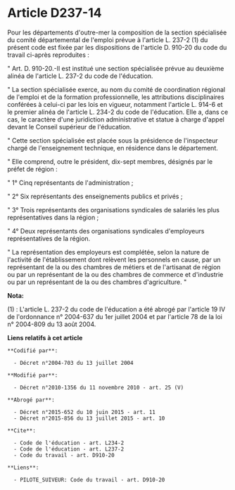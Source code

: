 # Article D237-14

Pour les départements d'outre-mer la composition de la section spécialisée du comité départemental de l'emploi prévue à
l'article L. 237-2 (1) du présent code est fixée par les dispositions de l'article D. 910-20 du code du travail ci-après
reproduites : 

" Art. D. 910-20.-Il est institué une section spécialisée prévue au deuxième alinéa de l'article L. 237-2 du code de
l'éducation. 

" La section spécialisée exerce, au nom du comité de coordination régional de l'emploi et de la formation professionnelle,
les attributions disciplinaires conférées à celui-ci par les lois en vigueur, notamment l'article L. 914-6 et le premier
alinéa de l'article L. 234-2 du code de l'éducation. Elle a, dans ce cas, le caractère d'une juridiction administrative et
statue à charge d'appel devant le Conseil supérieur de l'éducation. 

" Cette section spécialisée est placée sous la présidence de l'inspecteur chargé de l'enseignement technique, en résidence
dans le département. 

" Elle comprend, outre le président, dix-sept membres, désignés par le préfet de région : 

" 1° Cinq représentants de l'administration ; 

" 2° Six représentants des enseignements publics et privés ; 

" 3° Trois représentants des organisations syndicales de salariés les plus représentatives dans la région ; 

" 4° Deux représentants des organisations syndicales d'employeurs représentatives de la région. 

" La représentation des employeurs est complétée, selon la nature de l'activité de l'établissement dont relèvent les
personnels en cause, par un représentant de la ou des chambres de métiers et de l'artisanat de région ou par un représentant
de la ou des chambres de commerce et d'industrie ou par un représentant de la ou des chambres d'agriculture. "

**Nota:**

(1) : L'article L. 237-2 du code de l'éducation a été abrogé par l'article 19 IV de l'ordonnance n° 2004-637 du 1er juillet
2004 et par l'article 78 de la loi n° 2004-809 du 13 août 2004.

**Liens relatifs à cet article**

	**Codifié par**:

	  - Décret n°2004-703 du 13 juillet 2004

	**Modifié par**:

	  - Décret n°2010-1356 du 11 novembre 2010 - art. 25 (V)

	**Abrogé par**:

	  - Décret n°2015-652 du 10 juin 2015 - art. 11
	  - Décret n°2015-856 du 13 juillet 2015 - art. 10

	**Cite**:

	  - Code de l'éducation - art. L234-2
	  - Code de l'éducation - art. L237-2
	  - Code du travail - art. D910-20

	**Liens**:

	  - PILOTE_SUIVEUR: Code du travail - art. D910-20
